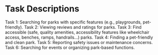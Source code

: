 # Task Descriptions

Task 1: Searching for parks with specific features (e.g., playgrounds, pet-friendly).
Task 2: Viewing reviews and ratings for parks.
Task 3: Find accessible (safe, quality amenities, accessibility features like wheelchair
access, benches, ramps, handrails...) parks.
Task 4: Finding a pet-friendly and clean park.
Task 5: Reporting safety issues or maintenance concerns.
Task 6: Searching for events or organizing park-based functions.
